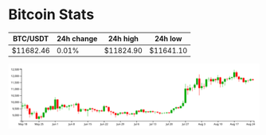 # Bitcoin Stats

BTC/USDT|24h change|24h high|24h low|
|---|---|---|---|
|$11682.46|0.01%|$11824.90|$11641.10|

<img src="./chart.svg">
